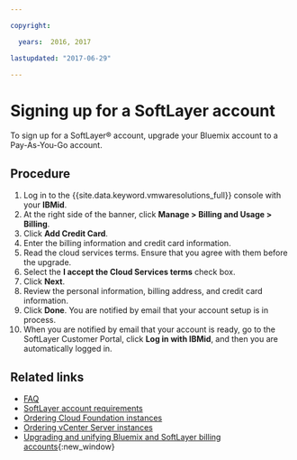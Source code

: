 ```yaml
---

copyright:

  years:  2016, 2017

lastupdated: "2017-06-29"

---
```


# Signing up for a SoftLayer account

To sign up for a SoftLayer® account, upgrade your Bluemix account to a Pay-As-You-Go account.

## Procedure

1. Log in to the {{site.data.keyword.vmwaresolutions_full}} console with your **IBMid**.
2. At the right side of the banner, click **Manage > Billing and Usage > Billing**.
3. Click **Add Credit Card**.
4. Enter the billing information and credit card information.
5. Read the cloud services terms. Ensure that you agree with them before the upgrade.
6. Select the **I accept the Cloud Services terms** check box.
7. Click **Next**.
8. Review the personal information, billing address, and credit card information.
9. Click **Done**. You are notified by email that your account setup is in process.
10. When you are notified by email that your account is ready, go to the SoftLayer Customer Portal, click **Log in with IBMid**, and then 
you are automatically logged in.

## Related links

* [FAQ](faq.html)
* [SoftLayer account requirements](slaccountrequirement.html)
* [Ordering Cloud Foundation instances](../sddc/sd_orderinginstance.html)
* [Ordering vCenter Server instances](../vcenter/vc_orderinginstance.html)
* [Upgrading and unifying Bluemix and SoftLayer billing accounts](https://console.ng.bluemix.net/docs/admin/softlayerlink.html){:new_window}
